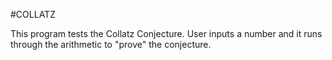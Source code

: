 #COLLATZ

This program tests the Collatz Conjecture. User inputs a number and it runs through the arithmetic to "prove" the conjecture.
